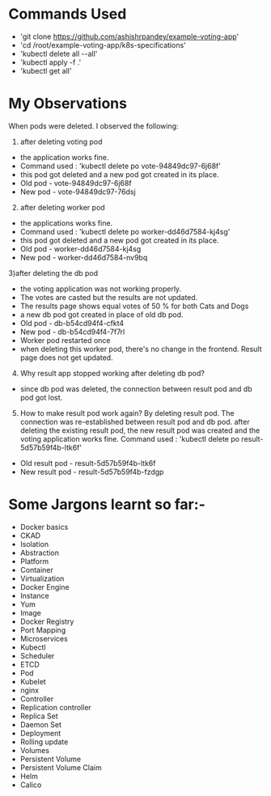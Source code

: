 # Commands Used
- 'git clone https://github.com/ashishrpandey/example-voting-app'
- 'cd /root/example-voting-app/k8s-specifications'
- 'kubectl delete all --all'
- 'kubectl apply -f .'
- 'kubectl get all'

# My Observations
When pods were deleted. I observed the following:

1) after deleting voting pod
- the application works fine.
- Command used : 'kubectl delete po vote-94849dc97-6j68f'
- this pod got deleted and a new pod got created in its place.
- Old pod - vote-94849dc97-6j68f
- New pod - vote-94849dc97-76dsj

2) after deleting worker pod
- the applications works fine.
- Command used : 'kubectl delete po worker-dd46d7584-kj4sg'
- this pod got deleted and a new pod got created in its place.
- Old pod - worker-dd46d7584-kj4sg
- New pod - worker-dd46d7584-nv9bq

3)after deleting the db pod
- the voting application was not working properly.
- The votes are casted but the results are not updated.
- The results page shows equal votes of 50 % for both Cats and Dogs
- a new db pod got created in place of old db pod.
- Old pod - db-b54cd94f4-cfkt4
- New pod - db-b54cd94f4-7f7rl
- Worker pod restarted once
- when deleting this worker pod, there's no change in the frontend. Result page does not get updated.

4) Why result app stopped working after deleting db pod?
- since db pod was deleted, the connection between result pod and db pod got lost.

5) How to make result pod work again?
By deleting result pod. The connection was re-established between result pod and db pod. after deleting the existing result pod, the new result pod was created and the voting application works fine. Command used : 'kubectl delete po result-5d57b59f4b-ltk6f'

- Old result pod - result-5d57b59f4b-ltk6f
- New result pod - result-5d57b59f4b-fzdgp
   
# Some Jargons learnt so far:-
- Docker basics
- CKAD
- Isolation
- Abstraction
- Platform
- Container
- Virtualization
- Docker Engine
- Instance
- Yum
- Image
- Docker Registry
- Port Mapping
- Microservices
- Kubectl
- Scheduler
- ETCD
- Pod
- Kubelet
- nginx
- Controller
- Replication controller
- Replica Set
- Daemon Set
- Deployment
- Rolling update
- Volumes
- Persistent Volume
- Persistent Volume Claim
- Helm
- Calico
   
